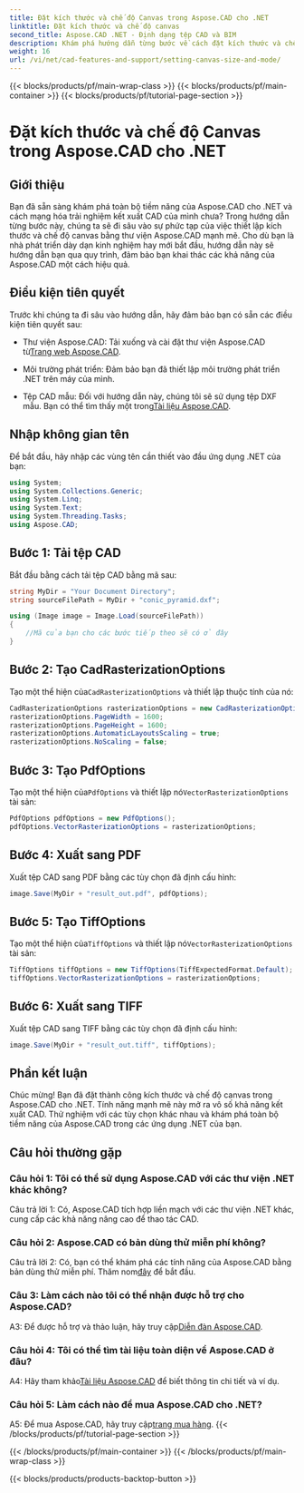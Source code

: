 ```yaml
---
title: Đặt kích thước và chế độ Canvas trong Aspose.CAD cho .NET
linktitle: Đặt kích thước và chế độ canvas
second_title: Aspose.CAD .NET - Định dạng tệp CAD và BIM
description: Khám phá hướng dẫn từng bước về cách đặt kích thước và chế độ canvas trong Aspose.CAD cho .NET. Tối ưu hóa kết xuất CAD của bạn một cách dễ dàng bằng cách sử dụng hướng dẫn toàn diện này.
weight: 16
url: /vi/net/cad-features-and-support/setting-canvas-size-and-mode/
---
```


{{< blocks/products/pf/main-wrap-class >}}
{{< blocks/products/pf/main-container >}}
{{< blocks/products/pf/tutorial-page-section >}}

# Đặt kích thước và chế độ Canvas trong Aspose.CAD cho .NET

## Giới thiệu

Bạn đã sẵn sàng khám phá toàn bộ tiềm năng của Aspose.CAD cho .NET và cách mạng hóa trải nghiệm kết xuất CAD của mình chưa? Trong hướng dẫn từng bước này, chúng ta sẽ đi sâu vào sự phức tạp của việc thiết lập kích thước và chế độ canvas bằng thư viện Aspose.CAD mạnh mẽ. Cho dù bạn là nhà phát triển dày dạn kinh nghiệm hay mới bắt đầu, hướng dẫn này sẽ hướng dẫn bạn qua quy trình, đảm bảo bạn khai thác các khả năng của Aspose.CAD một cách hiệu quả.

## Điều kiện tiên quyết

Trước khi chúng ta đi sâu vào hướng dẫn, hãy đảm bảo bạn có sẵn các điều kiện tiên quyết sau:

-  Thư viện Aspose.CAD: Tải xuống và cài đặt thư viện Aspose.CAD từ[Trang web Aspose.CAD](https://releases.aspose.com/cad/net/).

- Môi trường phát triển: Đảm bảo bạn đã thiết lập môi trường phát triển .NET trên máy của mình.

-  Tệp CAD mẫu: Đối với hướng dẫn này, chúng tôi sẽ sử dụng tệp DXF mẫu. Bạn có thể tìm thấy một trong[Tài liệu Aspose.CAD](https://reference.aspose.com/cad/net/).

## Nhập không gian tên

Để bắt đầu, hãy nhập các vùng tên cần thiết vào đầu ứng dụng .NET của bạn:

```csharp
using System;
using System.Collections.Generic;
using System.Linq;
using System.Text;
using System.Threading.Tasks;
using Aspose.CAD;
```

## Bước 1: Tải tệp CAD

Bắt đầu bằng cách tải tệp CAD bằng mã sau:

```csharp
string MyDir = "Your Document Directory";
string sourceFilePath = MyDir + "conic_pyramid.dxf";

using (Image image = Image.Load(sourceFilePath))
{
    //Mã của bạn cho các bước tiếp theo sẽ có ở đây
}
```

## Bước 2: Tạo CadRasterizationOptions

 Tạo một thể hiện của`CadRasterizationOptions` và thiết lập thuộc tính của nó:

```csharp
CadRasterizationOptions rasterizationOptions = new CadRasterizationOptions();
rasterizationOptions.PageWidth = 1600;
rasterizationOptions.PageHeight = 1600;
rasterizationOptions.AutomaticLayoutsScaling = true;
rasterizationOptions.NoScaling = false;
```

## Bước 3: Tạo PdfOptions

 Tạo một thể hiện của`PdfOptions` và thiết lập nó`VectorRasterizationOptions` tài sản:

```csharp
PdfOptions pdfOptions = new PdfOptions();
pdfOptions.VectorRasterizationOptions = rasterizationOptions;
```

## Bước 4: Xuất sang PDF

Xuất tệp CAD sang PDF bằng các tùy chọn đã định cấu hình:

```csharp
image.Save(MyDir + "result_out.pdf", pdfOptions);
```

## Bước 5: Tạo TiffOptions

 Tạo một thể hiện của`TiffOptions` và thiết lập nó`VectorRasterizationOptions` tài sản:

```csharp
TiffOptions tiffOptions = new TiffOptions(TiffExpectedFormat.Default);
tiffOptions.VectorRasterizationOptions = rasterizationOptions;
```

## Bước 6: Xuất sang TIFF

Xuất tệp CAD sang TIFF bằng các tùy chọn đã định cấu hình:

```csharp
image.Save(MyDir + "result_out.tiff", tiffOptions);
```

## Phần kết luận

Chúc mừng! Bạn đã đặt thành công kích thước và chế độ canvas trong Aspose.CAD cho .NET. Tính năng mạnh mẽ này mở ra vô số khả năng kết xuất CAD. Thử nghiệm với các tùy chọn khác nhau và khám phá toàn bộ tiềm năng của Aspose.CAD trong các ứng dụng .NET của bạn.

## Câu hỏi thường gặp

### Câu hỏi 1: Tôi có thể sử dụng Aspose.CAD với các thư viện .NET khác không?

Câu trả lời 1: Có, Aspose.CAD tích hợp liền mạch với các thư viện .NET khác, cung cấp các khả năng nâng cao để thao tác CAD.

### Câu hỏi 2: Aspose.CAD có bản dùng thử miễn phí không?

 Câu trả lời 2: Có, bạn có thể khám phá các tính năng của Aspose.CAD bằng bản dùng thử miễn phí. Thăm nom[đây](https://releases.aspose.com/) để bắt đầu.

### Câu 3: Làm cách nào tôi có thể nhận được hỗ trợ cho Aspose.CAD?

 A3: Để được hỗ trợ và thảo luận, hãy truy cập[Diễn đàn Aspose.CAD](https://forum.aspose.com/c/cad/19).

### Câu hỏi 4: Tôi có thể tìm tài liệu toàn diện về Aspose.CAD ở đâu?

 A4: Hãy tham khảo[Tài liệu Aspose.CAD](https://reference.aspose.com/cad/net/) để biết thông tin chi tiết và ví dụ.

### Câu hỏi 5: Làm cách nào để mua Aspose.CAD cho .NET?

 A5: Để mua Aspose.CAD, hãy truy cập[trang mua hàng](https://purchase.aspose.com/buy).
{{< /blocks/products/pf/tutorial-page-section >}}

{{< /blocks/products/pf/main-container >}}
{{< /blocks/products/pf/main-wrap-class >}}

{{< blocks/products/products-backtop-button >}}
